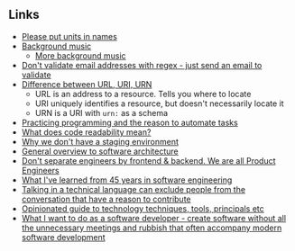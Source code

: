 ## Links
- [Please put units in names](https://ruudvanasseldonk.com/2022/03/20/please-put-units-in-names)
- [Background music](https://medium.com/@marat_badykov/do-you-use-background-music-while-coding-ea6c5362ce2b )
	- [More background music](https://medium.com/@marat_badykov/music-to-listen-to-while-coding-e810b4617a06 )
- [Don't validate email addresses with regex - just send an email to validate](https://davidcel.is/posts/stop-validating-email-addresses-with-regex/)
- [Difference between URL, URI, URN](https://auth0.com/blog/url-uri-urn-differences/ )
	- URL is an address to a resource. Tells you where to locate 
	- URI uniquely identifies a resource, but doesn't necessarily locate it 
	- URN is a URI with `urn:` as a schema 
- [Practicing programming and the reason to automate tasks](https://tratt.net/laurie/blog/2022/practising_programming.html )
- [What does code readability mean?](https://typicalprogrammer.com/what-does-code-readability-mean)
- [Why we don't have a staging environment](https://squeaky.ai/blog/development/why-we-dont-use-a-staging-environment)
- [General overview to software architecture](https://martinfowler.com/architecture/)
- [Don't separate engineers by frontend & backend. We are all Product Engineers](https://www.michellelim.org/writing/stop-using-frontend-backend/)
- [What I've learned from 45 years in software engineering](https://www.bti360.com/what-ive-learned-in-45-years-in-the-software-industry/)
- [Talking in a technical language can exclude people from the conversation that have a reason to contribute](https://www.sequential.dev/posts/be-less-technical/) 
- [Opinionated guide to technology techniques, tools, principals etc](https://www.thoughtworks.com/radar )
- [What I want to do as a software developer - create software without all the unnecessary meetings and rubbish that often accompany modern software development](https://www.lloydatkinson.net/posts/2022/my-thoughts-on-what-i-want-to-do-as-a-software-developer/) 